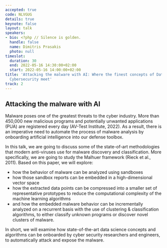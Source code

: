 ```yaml
---
accepted: true
code: NLVGUG
details: true
keynote: false
layout: talk
speakers:
- bio: <?php // Silence is golden.
  handle: false
  name: Dimitris Prasakis
  photo: null
timeslot:
  duration: 30
  end: 2022-05-16 14:30:00+02:00
  start: 2022-05-16 14:00:00+02:00
title: 'Attacking the malware with AI: Where the finest concepts of Data Science &
  Cybersecurity meet'
track: 2
---
```


## Attacking the malware with AI
Malware poses one of the greatest threats to the cyber industry.
 More than 450,000 new malicious programs and potentially unwanted applications (PUA) are registered every day (AV-Test Institute, 2022).
As a result, there is an imperative need to automate the process of malware analysis by onboarding artificial intelligence into our defense toolbox.

In this talk, we are going to discuss some of the state-of-art methodologies that modern anti-viruses use for malware discovery and classification.
More specifically, we are going to study the Malhuer framework (Rieck et al., 2011).
Based on this paper, we will explore:
- how the behavior of malware can be analyzed using sandboxes
- how those sandbox reports can be embedded in a high-dimensional vector space
- how the extracted data points can be compressed into a smaller set of representative prototypes to reduce the computational complexity of the machine learning algorithms
- and how the embedded malware behavior can be incrementally analyzed on a recurrent basis with the use of clustering & classification algorithms, to either classify unknown programs or discover novel clusters of malware.

In short, we will examine how state-of-the-art data science concepts and algorithms can be onboarded by cyber security researchers and engineers, to automatically attack and expose the malware.